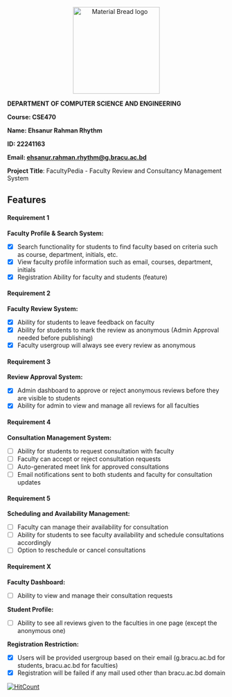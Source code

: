 <p align="center" style="margin-bottom: 0px !important;">
    <img width="200"
        src="https://upload.wikimedia.org/wikipedia/commons/thumb/1/1a/Brac_University_Logo.png/432px-Brac_University_Logo.png"
        alt="Material Bread logo" align="center">
</p>

**DEPARTMENT OF COMPUTER SCIENCE AND ENGINEERING**

**Course: CSE470**

**Name: Ehsanur Rahman Rhythm**

**ID: 22241163**

**Email: ehsanur.rahman.rhythm@g.bracu.ac.bd**

**Project Title**: FacultyPedia - Faculty Review and Consultancy Management System

## Features

#### Requirement 1

**Faculty Profile & Search System:**

- [x] Search functionality for students to find faculty based on criteria such as course, department, initials, etc.
- [x] View faculty profile information such as email, courses, department, initials
- [x] Registration Ability for faculty and students (feature)

#### Requirement 2

**Faculty Review System:**

- [x] Ability for students to leave feedback on faculty
- [x] Ability for students to mark the review as anonymous (Admin Approval needed before publishing)
- [x] Faculty usergroup will always see every review as anonymous

#### Requirement 3

**Review Approval System:**

- [x] Admin dashboard to approve or reject anonymous reviews before they are visible to students
- [x] Ability for admin to view and manage all reviews for all faculties

#### Requirement 4

**Consultation Management System:**

- [ ] Ability for students to request consultation with faculty
- [ ] Faculty can accept or reject consultation requests
- [ ] Auto-generated meet link for approved consultations
- [ ] Email notifications sent to both students and faculty for consultation updates

#### Requirement 5

**Scheduling and Availability Management:**

- [ ] Faculty can manage their availability for consultation
- [ ] Ability for students to see faculty availability and schedule consultations accordingly
- [ ] Option to reschedule or cancel consultations

#### Requirement X

**Faculty Dashboard:**

- [ ] Ability to view and manage their consultation requests

**Student Profile:**

- [ ] Ability to see all reviews given to the faculties in one page (except the anonymous one)

**Registration Restriction:**

- [x] Users will be provided usergroup based on their email (g.bracu.ac.bd for students, bracu.ac.bd for faculties)
- [x] Registration will be failed if any mail used other than bracu.ac.bd domain

[![HitCount](https://hits.dwyl.com/errhythm/CSE470.svg?style=flat-square&show=unique)](http://hits.dwyl.com/errhythm/CSE470)
